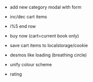 - add new category modal with form
- inc/dec cart items

- i%5 end row
- buy now (cart=current book only)
- save cart  items to localstorage/cookie
- desmos like loading (breathing circle)
- unify colour scheme
- rating 